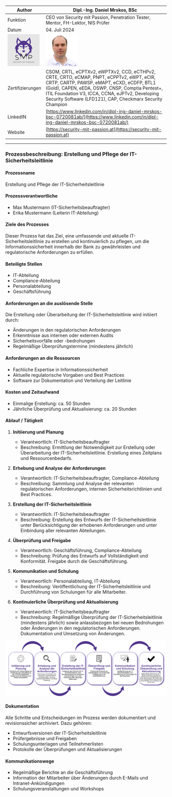 | Author | Dipl.-Ing. Daniel Mrskos, BSc |  
|--------|---------------------------------------------------------------|   
| Funktion | CEO von Security mit Passion, Penetration Tester, Mentor, FH-Lektor, NIS Prüfer |                               
| Datum  | 04. Juli 2024                                                 |
| <img src="SMP_LOGO.png" alt="Firmenlogo" width="100"/>    | <img src="daniel.jpeg" alt="Author" width="100"/>                         |                                              |
| Zertifizierungen  | CSOM, CRTL, eCPTXv2, eWPTXv2, CCD, eCTHPv2, CRTE, CRTO, eCMAP, PNPT, eCPPTv2, eWPT, eCIR, CRTP, CARTP, PAWSP, eMAPT, eCXD, eCDFP, BTL1 (Gold), CAPEN, eEDA, OSWP, CNSP, Comptia Pentest+, ITIL Foundation V3, ICCA, CCNA, eJPTv2, Developing Security Software (LFD121), CAP, Checkmarx Security Champion                                         |
| LinkedIN  | [https://www.linkedin.com/in/dipl-ing-daniel-mrskos-bsc-0720081ab/](https://www.linkedin.com/in/dipl-ing-daniel-mrskos-bsc-0720081ab/)  
| Website  | [https://security-mit-passion.at](https://security-mit-passion.at)  

---
### Prozessbeschreibung: Erstellung und Pflege der IT-Sicherheitsleitlinie

#### Prozessname
Erstellung und Pflege der IT-Sicherheitsleitlinie

#### Prozessverantwortliche
- Max Mustermann (IT-Sicherheitsbeauftragter)
- Erika Mustermann (Leiterin IT-Abteilung)

#### Ziele des Prozesses
Dieser Prozess hat das Ziel, eine umfassende und aktuelle IT-Sicherheitsleitlinie zu erstellen und kontinuierlich zu pflegen, um die Informationssicherheit innerhalb der Bank zu gewährleisten und regulatorische Anforderungen zu erfüllen.

#### Beteiligte Stellen
- IT-Abteilung
- Compliance-Abteilung
- Personalabteilung
- Geschäftsführung

#### Anforderungen an die auslösende Stelle
Die Erstellung oder Überarbeitung der IT-Sicherheitsleitlinie wird initiiert durch:
- Änderungen in den regulatorischen Anforderungen
- Erkenntnisse aus internen oder externen Audits
- Sicherheitsvorfälle oder -bedrohungen
- Regelmäßige Überprüfungstermine (mindestens jährlich)

#### Anforderungen an die Ressourcen
- Fachliche Expertise in Informationssicherheit
- Aktuelle regulatorische Vorgaben und Best Practices
- Software zur Dokumentation und Verteilung der Leitlinie

#### Kosten und Zeitaufwand
- Einmalige Erstellung: ca. 50 Stunden
- Jährliche Überprüfung und Aktualisierung: ca. 20 Stunden

#### Ablauf / Tätigkeit

1. **Initiierung und Planung**
   - Verantwortlich: IT-Sicherheitsbeauftragter
   - Beschreibung: Ermittlung der Notwendigkeit zur Erstellung oder Überarbeitung der IT-Sicherheitsleitlinie. Erstellung eines Zeitplans und Ressourcenbedarfs.

2. **Erhebung und Analyse der Anforderungen**
   - Verantwortlich: IT-Sicherheitsbeauftragter, Compliance-Abteilung
   - Beschreibung: Sammlung und Analyse der relevanten regulatorischen Anforderungen, internen Sicherheitsrichtlinien und Best Practices.

3. **Erstellung der IT-Sicherheitsleitlinie**
   - Verantwortlich: IT-Sicherheitsbeauftragter
   - Beschreibung: Erstellung des Entwurfs der IT-Sicherheitsleitlinie unter Berücksichtigung der erhobenen Anforderungen und unter Einbindung aller relevanten Abteilungen.

4. **Überprüfung und Freigabe**
   - Verantwortlich: Geschäftsführung, Compliance-Abteilung
   - Beschreibung: Prüfung des Entwurfs auf Vollständigkeit und Konformität. Freigabe durch die Geschäftsführung.

5. **Kommunikation und Schulung**
   - Verantwortlich: Personalabteilung, IT-Abteilung
   - Beschreibung: Veröffentlichung der IT-Sicherheitsleitlinie und Durchführung von Schulungen für alle Mitarbeiter.

6. **Kontinuierliche Überprüfung und Aktualisierung**
   - Verantwortlich: IT-Sicherheitsbeauftragter
   - Beschreibung: Regelmäßige Überprüfung der IT-Sicherheitsleitlinie (mindestens jährlich) sowie anlassbezogen bei neuen Bedrohungen oder Änderungen in den regulatorischen Anforderungen. Dokumentation und Umsetzung von Änderungen.

<img src="01_prozessgrafik.png" alt="Prozessgrafik" width="800"/> 

#### Dokumentation
Alle Schritte und Entscheidungen im Prozess werden dokumentiert und revisionssicher archiviert. Dazu gehören:
- Entwurfsversionen der IT-Sicherheitsleitlinie
- Prüfergebnisse und Freigaben
- Schulungsunterlagen und Teilnehmerlisten
- Protokolle der Überprüfungen und Aktualisierungen

#### Kommunikationswege
- Regelmäßige Berichte an die Geschäftsführung
- Information der Mitarbeiter über Änderungen durch E-Mails und Intranet-Ankündigungen
- Schulungsveranstaltungen und Workshops